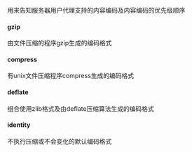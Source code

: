 用来告知服务器用户代理支持的内容编码及内容编码的优先级顺序



#### gzip

由文件压缩的程序gzip生成的编码格式



#### compress

有unix文件压缩程序compress生成的编码格式



#### deflate

组合使用zlib格式及由deflate压缩算法生成的编码格式



#### identity

不执行压缩或不会变化的默认编码格式
